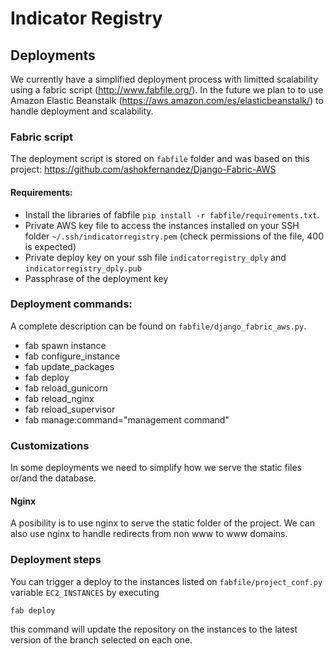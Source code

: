 # Indicator Registry


## Deployments
We currently have a simplified deployment process with limitted scalability using a fabric script (http://www.fabfile.org/). In the future we plan to to use Amazon Elastic Beanstalk (https://aws.amazon.com/es/elasticbeanstalk/) to handle deployment and scalability.

### Fabric script
The deployment script is stored on `fabfile` folder and was based on this project: https://github.com/ashokfernandez/Django-Fabric-AWS

#### Requirements:
 * Install the libraries of fabfile `pip install -r fabfile/requirements.txt`.
 * Private AWS key file to access the instances installed on your SSH folder `~/.ssh/indicatorregistry.pem` (check permissions of the file, 400 is expected)
 * Private deploy key on your ssh file `indicatorregistry_dply` and `indicatorregistry_dply.pub`
 * Passphrase of the deployment key

### Deployment commands:
A complete description can be found on `fabfile/django_fabric_aws.py`.
 * fab spawn instance
 * fab configure_instance
 * fab update_packages
 * fab deploy
 * fab reload_gunicorn
 * fab reload_nginx
 * fab reload_supervisor
 * fab manage:command="management command"


### Customizations
In some deployments we need to simplify how we serve the static files or/and the database.

#### Nginx
A posibility is to use nginx to serve the static folder of the project.
We can also use nginx to handle redirects from non www to www domains.

### Deployment steps
You can trigger a deploy to the instances listed on `fabfile/project_conf.py` variable `EC2_INSTANCES` by executing

```
fab deploy
```

this command will update the repository on the instances to the latest version of the branch selected on each one.
